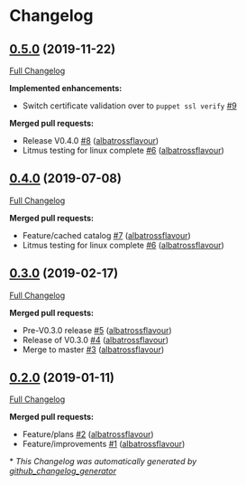 # Changelog

## [0.5.0](https://github.com/albatrossflavour/puppet_health_check/tree/0.5.0) (2019-11-22)

[Full Changelog](https://github.com/albatrossflavour/puppet_health_check/compare/0.3.0...0.5.0)

**Implemented enhancements:**

- Switch certificate validation over to `puppet ssl verify` [\#9](https://github.com/albatrossflavour/puppet_health_check/issues/9)

**Merged pull requests:**

- Release V0.4.0 [\#8](https://github.com/albatrossflavour/puppet_health_check/pull/8) ([albatrossflavour](https://github.com/albatrossflavour))
- Litmus testing for linux complete [\#6](https://github.com/albatrossflavour/puppet_health_check/pull/6) ([albatrossflavour](https://github.com/albatrossflavour))


## [0.4.0](https://github.com/albatrossflavour/puppet_health_check/tree/0.4.0) (2019-07-08)
[Full Changelog](https://github.com/albatrossflavour/puppet_health_check/compare/0.3.0...0.4.0)

**Merged pull requests:**

- Feature/cached catalog [\#7](https://github.com/albatrossflavour/puppet_health_check/pull/7) ([albatrossflavour](https://github.com/albatrossflavour))
- Litmus testing for linux complete [\#6](https://github.com/albatrossflavour/puppet_health_check/pull/6) ([albatrossflavour](https://github.com/albatrossflavour))

## [0.3.0](https://github.com/albatrossflavour/puppet_health_check/tree/0.3.0) (2019-02-17)
[Full Changelog](https://github.com/albatrossflavour/puppet_health_check/compare/0.2.0...0.3.0)

**Merged pull requests:**

- Pre-V0.3.0 release [\#5](https://github.com/albatrossflavour/puppet_health_check/pull/5) ([albatrossflavour](https://github.com/albatrossflavour))
- Release of V0.3.0 [\#4](https://github.com/albatrossflavour/puppet_health_check/pull/4) ([albatrossflavour](https://github.com/albatrossflavour))
- Merge to master [\#3](https://github.com/albatrossflavour/puppet_health_check/pull/3) ([albatrossflavour](https://github.com/albatrossflavour))

## [0.2.0](https://github.com/albatrossflavour/puppet_health_check/tree/0.2.0) (2019-01-11)

[Full Changelog](https://github.com/albatrossflavour/puppet_health_check/compare/d3623377529e8f3ec5c3e076cebba12ffed0619c...0.2.0)

**Merged pull requests:**

- Feature/plans [\#2](https://github.com/albatrossflavour/puppet_health_check/pull/2) ([albatrossflavour](https://github.com/albatrossflavour))
- Feature/improvements [\#1](https://github.com/albatrossflavour/puppet_health_check/pull/1) ([albatrossflavour](https://github.com/albatrossflavour))



\* *This Changelog was automatically generated by [github_changelog_generator](https://github.com/github-changelog-generator/github-changelog-generator)*
